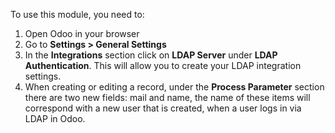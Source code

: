 To use this module, you need to:

1.  Open Odoo in your browser
2.  Go to **Settings \> General Settings**
3.  In the **Integrations** section click on **LDAP Server** under
    **LDAP Authentication**. This will allow you to create your LDAP
    integration settings.
4.  When creating or editing a record, under the **Process Parameter**
    section there are two new fields: mail and name, the name of these
    items will correspond with a new user that is created, when a user
    logs in via LDAP in Odoo.
